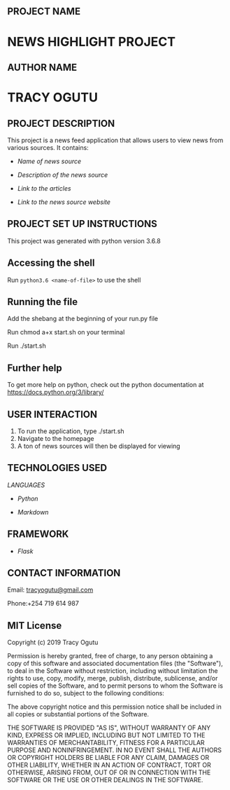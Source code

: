 ## PROJECT NAME
# NEWS HIGHLIGHT PROJECT

## AUTHOR NAME
# TRACY OGUTU

## PROJECT DESCRIPTION
This project is a news feed application that allows users to view news from various sources. It contains:
 
* _Name of news source_

* _Description of the news source_

* _Link to the articles_

* _Link to the news source website_

 
## PROJECT SET UP INSTRUCTIONS

This project was generated with python version 3.6.8

## Accessing the shell

Run `python3.6 <name-of-file>` to use the shell 

## Running the file
Add the shebang at the beginning of your run.py file

Run chmod a+x start.sh on your terminal

Run ./start.sh

## Further help
To get more help on python, check out the python documentation at https://docs.python.org/3/library/



## USER INTERACTION

1. To run the application, type ./start.sh
2. Navigate to the homepage
3. A ton of news sources will then be displayed for viewing


## TECHNOLOGIES USED

_LANGUAGES_

* _Python_

* _Markdown_

## FRAMEWORK

* _Flask_


## CONTACT INFORMATION

Email: tracyogutu@gmail.com

Phone:+254 719 614 987

## MIT License

Copyright (c) 2019 Tracy Ogutu

Permission is hereby granted, free of charge, to any person obtaining a copy
of this software and associated documentation files (the "Software"), to deal
in the Software without restriction, including without limitation the rights
to use, copy, modify, merge, publish, distribute, sublicense, and/or sell
copies of the Software, and to permit persons to whom the Software is
furnished to do so, subject to the following conditions:

The above copyright notice and this permission notice shall be included in all
copies or substantial portions of the Software.

THE SOFTWARE IS PROVIDED "AS IS", WITHOUT WARRANTY OF ANY KIND, EXPRESS OR
IMPLIED, INCLUDING BUT NOT LIMITED TO THE WARRANTIES OF MERCHANTABILITY,
FITNESS FOR A PARTICULAR PURPOSE AND NONINFRINGEMENT. IN NO EVENT SHALL THE
AUTHORS OR COPYRIGHT HOLDERS BE LIABLE FOR ANY CLAIM, DAMAGES OR OTHER
LIABILITY, WHETHER IN AN ACTION OF CONTRACT, TORT OR OTHERWISE, ARISING FROM,
OUT OF OR IN CONNECTION WITH THE SOFTWARE OR THE USE OR OTHER DEALINGS IN THE
SOFTWARE.

